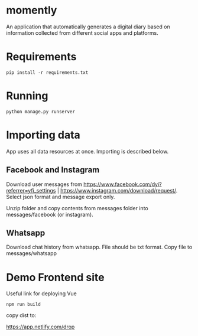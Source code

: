 # momently
An application that automatically generates a digital diary based on information collected from different social apps and platforms. 



# Requirements

```
pip install -r requirements.txt

```

# Running

```
python manage.py runserver

```

# Importing data

App uses all data resources at once. Importing is described below.

## Facebook and Instagram

Download user messages from 
https://www.facebook.com/dyi?referrer=yfi_settings  |  https://www.instagram.com/download/request/. Select json format and message export only.

Unzip folder and copy contents from messages folder into messages/facebook (or instagram).

## Whatsapp 

Download chat history from whatsapp. File should be txt format. Copy file to messages/whatsapp


# Demo Frontend site

Useful link for deploying Vue

```
npm run build
```
copy dist to:

https://app.netlify.com/drop
